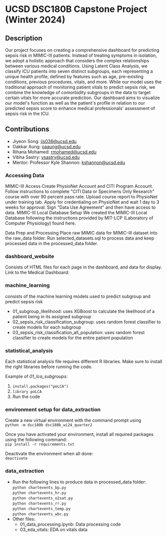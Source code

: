 # UCSD DSC180B Capstone Project (Winter 2024)
## Description 

Our project focuses on creating a comprehensive dashboard for predicting sepsis risk in MIMIC-III patients. Instead of treating symptoms in isolation, we adopt a holistic approach that considers the complex relationships between various medical conditions. Using Latent Class Analysis, we classify ICU patients into seven distinct subgroups, each representing a unique health profile, defined by features such as age, pre-existing conditions, previous procedures, vitals, and more. While our model uses the traditional approach of monitoring patient vitals to predict sepsis risk, we combine the knowledge of comorbidity subgroups in the data to target certain vitals for more accurate prediction. Our dashboard aims to visualize our model's function as well as the patient's profile in relation to our predicted sepsis score to enhance medical professionals' assessment of sepsis risk in the ICU. 


## Contributions
- Jiyeon Song: jis036@ucsd.edu
- Oakkar Aung: oaaung@ucsd.edu
- Rihana Mohamed: rmohamed@ucsd.edu
- Vibha Sastry: vsastry@ucsd.edu
- Mentor: Professor Kyle Shannon: kshannon@ucsd.edu

### Accessing Data 
MIMIC-III Access
Create PhysioNet Account and CITI Program Account.
Follow instructions to complete "CITI Data or Specimens Only Research" course with over 90 percent pass rate.
Upload course report to PhysioNet under training tab.
Apply for credentialing on PhysioNet and wait 1 day to 3 weeks for approval.
Sign "Data Use Agreement" and then have access to data.
MIMIC-III Local Database Setup
We created the MIMIC-III Local Database following the instructions provided by MIT-LCP (Laboratory of Computer Physiology) found here.

Data Prep and Processing
Place raw MIMIC data for MIMIC-III dataset into the raw_data folder. Run selected_datasets.sql to process data and keep processed data in the processed_data folder.

### dashboard_website
Consists of HTML files for each page in the dashboard, and data for display.
Link to the Medical Dashboard: 

### machine_learning
consists of the machine learning models used to predict subgroup and predict sepsis risk 
- 01_subgroup_likelihood: uses XGBoost to calculate the likelihood of a patient being in its assigned subgroup
- 02_sepsis_risk_classification_subgroup: uses random forest classifier to create models for each subgroup
- 03_sepsis_risk_classification_all_population: uses random forest classifier to create models for the entire patient population

### statistical_analysis
Each statistical analysis file requires different R libraries. Make sure to install the right libraries before running the code.

Example of _01_lca_subgroups:_
1. `install.packages("poLCA")`
2. `library poLCA`
3. Run the code

### environment setup for data_extraction
Create a new virtual environment with the command prompt using<br>
`python -m dsc180b dsc180b_wi24_quarter2`

Once you have activated your environment, install all required packages using the following command: <br>
`pip install -r requirements.txt`

Deactivate the environment when all done: <br>
`deactivate`

### data_extraction
- Run the following lines to produce data in processed_data folder:<br>
    `python chartevents_bp.py`<br>
    `python chartevents_hr.py`<br>
    `python chartevents_o2sat.py`<br>
    `python chartevents_rr.py`<br>
    `python chartevents_temp.py`<br>
    `python chartevents_wbc.py`<br>
- Other files:
    - 01_data_processing.ipynb: Data processing code
    - 03_eda_vitals: EDA on vitals data




 

